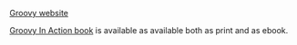 [Groovy website](http://groovy.codehaus.org)

[Groovy In Action book](http://www.manning.com/koenig/) is available as available both as print and as ebook.

